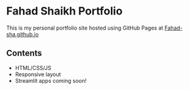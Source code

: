 # Fahad Shaikh Portfolio

This is my personal portfolio site hosted using GitHub Pages at [Fahad-sha.github.io](https://Fahad-sha.github.io)

## Contents
- HTML/CSS/JS
- Responsive layout
- Streamlit apps coming soon!
